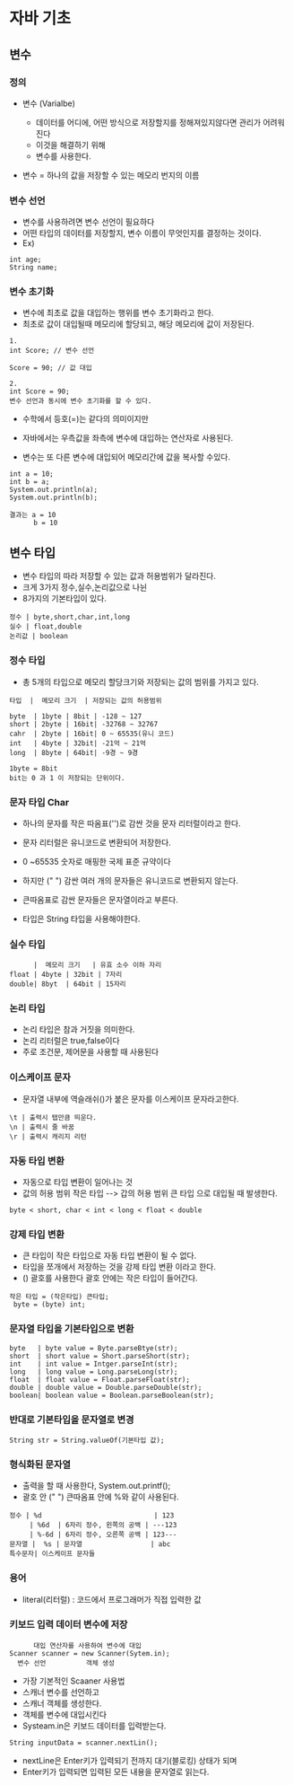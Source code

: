 # 자바 기초

## 변수 

### 정의 
- 변수 (Varialbe)
  - 데이터를 어디에, 어떤 방식으로 저장할지를 정해져있지않다면 관리가 어려워진다 
  - 이것을 해결하기 위해
  - 변수를 사용한다.

- 변수 = 하나의 값을 저장할 수 있는 메모리 번지의 이름

### 변수 선언
- 변수를 사용하려면 변수 선언이 필요하다
- 어떤 타입의 데이터를 저장할지, 변수 이름이 무엇인지를 결정하는 것이다.
- Ex) 
```
int age;
String name;
```

### 변수 초기화
- 변수에 최초로 값을 대입하는 행위를 변수 초기화라고 한다.
- 최초로 값이 대입될때 메모리에 할당되고, 해당 메모리에 값이 저장된다.
```
1.
int Score; // 변수 선언

Score = 90; // 값 대입

2.
int Score = 90;
변수 선언과 동시에 변수 초기화를 할 수 있다.
```
- 수학에서 등호(=)는 같다의 의미이지만
- 자바에서는 우측값을 좌측에 변수에 대입하는 연산자로 사용된다.

- 변수는 또 다른 변수에 대입되어 메모리간에 값을 복사할 수있다.
```
int a = 10;
int b = a;
System.out.println(a);
System.out.println(b);

결과는 a = 10
      b = 10
```

## 변수 타입
- 변수 타입의 따라 저장할 수 있는 값과 허용범위가 달라진다.
- 크게 3가지 정수,실수,논리값으로 나뉜
- 8가지의 기본타입이 있다.
```
정수 | byte,short,char,int,long
실수 | float,double
논리값 | boolean

```
### 정수 타입
- 총 5개의 타입으로 메모리 할당크기와 저장되는 값의 범위를 가지고 있다.
```
타입  |  메모리 크기  | 저장되는 값의 허용범위

byte  | 1byte | 8bit | -128 ~ 127
short | 2byte | 16bit| -32768 ~ 32767
cahr  | 2byte | 16bit| 0 ~ 65535(유니 코드)
int   | 4byte | 32bit| -21억 ~ 21억
long  | 8byte | 64bit| -9경 ~ 9경

1byte = 8bit
bit는 0 과 1 이 저장되는 단위이다.
```

### 문자 타입 Char
- 하나의 문자를 작은 따옴표('')로 감싼 것을 문자 리터럴이라고 한다.
- 문자 리터럴은 유니코드로 변환되어 저장한다.
- 0 ~65535 숫자로 매핑한 국제 표준 규약이다

- 하지만 (" ") 감싼 여러 개의 문자들은 유니코드로 변환되지 않는다.
- 큰따옴표로 감싼 문자들은 문자열이라고 부른다.
- 타입은 String 타입을 사용해야한다.

### 실수 타입
```
      |  메모리 크기   | 유효 소수 이하 자리
float | 4byte | 32bit | 7자리
double| 8byt  | 64bit | 15자리
```

### 논리 타입
- 논리 타입은 참과 거짓을 의미한다. 
- 논리 리터럴은 true,false이다
- 주로 조건문, 제어문을 사용할 때 사용된다

### 이스케이프 문자
- 문자열 내부에 역슬래쉬(\)가 붙은 문자를 이스케이프 문자라고한다.
```
\t | 출력시 탭만큼 띄운다.
\n | 출력시 줄 바꿈
\r | 출력시 캐리지 리턴
```

### 자동 타입 변환
- 자동으로 타입 변환이 일어나는 것
- 값의 허용 범위 작은 타입 --> 갑의 허용 범위 큰 타입 으로 대입될 때 발생한다.
```
byte < short, char < int < long < float < double
```

### 강제 타입 변환
- 큰 타입이 작은 타입으로 자동 타입 변환이 될 수 없다.
- 타입을 쪼개에서 저장하는 것을 강제 타입 변환 이라고 한다.
- () 괄호를 사용한다 괄호 안에는 작은 타입이 들어간다.
```
작은 타입 = (작은타입) 큰타입;
 byte = (byte) int;
```

### 문자열 타입을 기본타입으로 변환
```
byte   | byte value = Byte.parseBtye(str);
short  | short value = Short.parseShort(str);
int    | int value = Intger.parseInt(str);
long   | long value = Long.parseLong(str);
float  | float value = Float.parseFloat(str);
double | double value = Double.parseDouble(str);
boolean| boolean value = Boolean.parseBoolean(str);

```
### 반대로 기본타입을 문자열로 변경
``` 
String str = String.valueOf(기본타입 값);
```
### 형식화된 문자열
- 출력을 할 때 사용한다, System.out.printf();
- 괄호 안 (" ") 큰따옴표 안에 %와 같이 사용된다.
```
정수 | %d                            | 123
     | %6d  | 6자리 정수, 왼쪽의 공백 | ---123
     | %-6d | 6자리 정수, 오른쪽 공백 | 123--- 
문자열 |  %s | 문자열                 | abc
특수문자| 이스케이프 문자들
```

### 용어
- literal(리터럴) : 코드에서 프로그래머가 직접 입력한 값


### 키보드 입력 데이터 변수에 저장
```
      대입 연산자를 사용하여 변수에 대입
Scanner scanner = new Scanner(Sytem.in);
  변수 선언          객체 생성
```
- 가장 기본적인 Scaaner 사용법
- 스캐너 변수를 선언하고 
- 스캐너 객체를 생성한다.
- 객체를 변수에 대입시킨다
- Systeam.in은 키보드 데이터를 입력받는다.

```
String inputData = scanner.nextLin();
```
- nextLine은 Enter키가 입력되기 전까지 대기(블로킹) 상태가 되며
- Enter키가 입력되면 입력된 모든 내용을 문자열로 읽는다.

